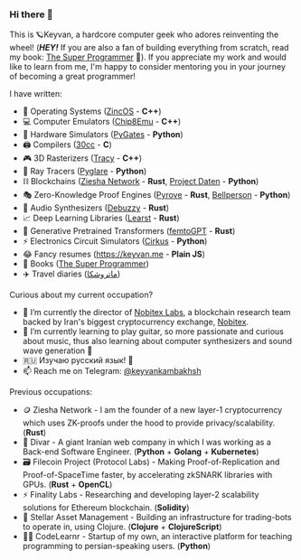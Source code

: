 ### Hi there 👋

This is 🪐Keyvan, a hardcore computer geek who adores reinventing the wheel! (***HEY!*** If you are also a fan of building everything from scratch, read my book: [The Super Programmer](https://github.com/keyvank/tsp) 📖). If you appreciate my work and would like to learn from me, I'm happy to consider mentoring you in your journey of becoming a great programmer!

I have written:
 - 🐧 Operating Systems ([ZincOS](https://github.com/keyvank/zincos) - **C++**)
 - 💻 Computer Emulators ([Chip8Emu](https://github.com/keyvank/chip8emu) - **C++**)
 - 🔌 Hardware Simulators ([PyGates](https://github.com/keyvank/pygates) - **Python**)
 - 🖨️ Compilers ([30cc](https://github.com/keyvank/30cc) - **C**)
 - 🎮 3D Rasterizers ([Tracy](https://github.com/keyvank/tracy) - **C++**)
 - 🎱 Ray Tracers ([Pyglare](https://github.com/keyvank/pyglare) - **Python**)
 - ⛓️ Blockchains ([Ziesha Network](https://github.com/ziesha-network/bazuka) - **Rust**, [Project Daten](https://github.com/xdtlab/pydaten) - **Python**)
 - 🎭 Zero-Knowledge Proof Engines ([Pyrove](https://github.com/keyvank/pyrove) - **Rust**, [Bellperson](https://github.com/filecoin-project/bellperson) - **Python**)
 - 🎵 Audio Synthesizers ([Debuzzy](https://github.com/keyvank/debuzzy) - **Rust**)
 - 📈 Deep Learning Libraries ([Learst](https://github.com/keyvank/learst) - **Rust**)
 - 🤖 Generative Pretrained Transformers ([femtoGPT](https://github.com/keyvank/femtoGPT) - **Rust**)
 - ⚡ Electronics Circuit Simulators ([Cirkus](https://github.com/keyvank/cirkus) - **Python**)
 - 😂 Fancy resumes (https://keyvan.me - **Plain JS**)
 - 📖 Books ([The Super Programmer](https://github.com/keyvank/tsp))
 - ✈️ Travel diaries ([ماتروشکا](https://matrushka.ir))

Curious about my current occupation?

- 🔭 I’m currently the director of [Nobitex Labs](https://labs.nobitex.ir), a blockchain research team backed by Iran's biggest cryptocurrency exchange, [Nobitex](https://nobitex.ir).
- 🎸 I’m currently learning to play guitar, so more passionate and curious about music, thus also learning about computer synthesizers and sound wave generation 🎵
- 🇷🇺 Изучаю русский язык! 👅
- 📫 Reach me on Telegram: [@keyvankambakhsh](https://t.me/keyvankambakhsh)

Previous occupations:

 - 🪙 Ziesha Network - I am the founder of a new layer-1 cryptocurrency which uses ZK-proofs under the hood to provide privacy/scalability. (**Rust**)
 - 🧱 Divar - A giant Iranian web company in which I was working as a Back-end Software Engineer. (**Python** + **Golang** + **Kubernetes**)
 - 🗃️ Filecoin Project (Protocol Labs) - Making Proof-of-Replication and Proof-of-SpaceTime faster, by accelerating zkSNARK libraries with GPUs. (**Rust** + **OpenCL**)
 - ⚡ Finality Labs - Researching and developing layer-2 scalability solutions for Ethereum blockchain. (**Solidity**)
 - 🤑 Stellar Asset Management - Building an infrastructure for trading-bots to operate in, using Clojure. (**Clojure** + **ClojureScript**)
 - 🧑‍🏫 CodeLearnr - Startup of my own, an interactive platform for teaching programming to persian-speaking users. (**Python**)
